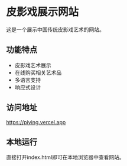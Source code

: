 # 皮影戏展示网站

这是一个展示中国传统皮影戏艺术的网站。

## 功能特点
- 皮影戏艺术展示
- 在线购买相关艺术品
- 多语言支持
- 响应式设计

## 访问地址
https://piying.vercel.app

## 本地运行
直接打开index.html即可在本地浏览器中查看网站。 